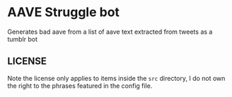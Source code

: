# AAVE Struggle bot

Generates bad aave from a list of aave text extracted from tweets as a tumblr bot

## LICENSE

Note the license only applies to items inside the `src` directory, I do not own the right to the phrases featured in the config file.
